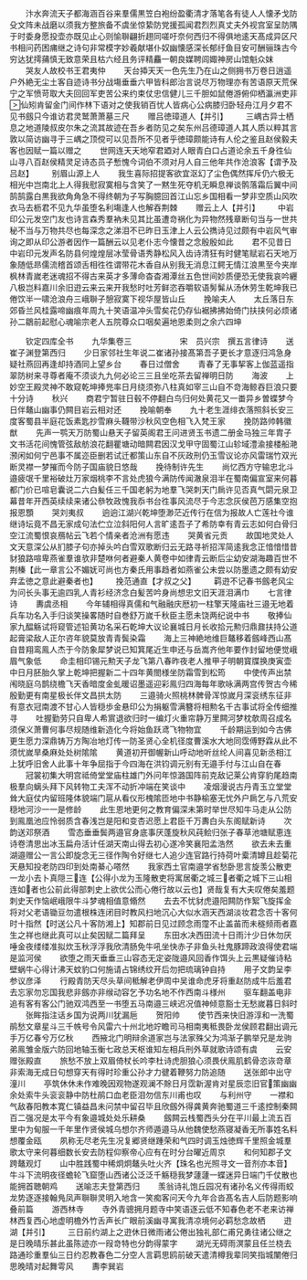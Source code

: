 <!-- { "loadSidebar": true } -->
　　汴水奔流天子都海涵百谷来羣儒黒笠白袍纷盈衢清才落笔各有徒人人懐矛戈防殳文阵未战磨以须我方整旅备不虞坐惊絷防党援孤闻君烈烈真丈夫外视宫室呈防隅于时委身愿投壶亦既见止心则愉聨翩折趐同嗟吁奈何西归不得俱地逺天髙成异区尺书相问药困痡继之诗句非常模字妙羲献堪仆奴幽懐感深长郁纡鱼目安可酬骊珠古今穷达犹摴蒱慎无致意荣且枯六经且务评精麤一朝良媒聘闾娵神房山馆魁众妺
　　哭友人故校书王君夷仲
　　天台揷天天一色先生乃在山之侧拥书万卷日逍遥户外絶无尘土客自迹诗书分战塲垂垂六甲皆科郎治言说尽万物理亦有苦语原天荒保宁之军愤苛取大夫回回军吏苦公来约束仗忠信健儿三千胆如鼠倦游俯仰栖瀛洲吏非仙矧肯留金门间作林下语对之使我销百忧人皆病心公病膝归卧轻舟江月夕君不见书劔只今谁访君灵鹫萧萧墓三尺
　　赠吕徳璋道人【并引】
　　三嵎古异士栖息之地道陵叔皮尔朱之流其故迹在吾乡者防见之矣东州吕德璋道人其人质以粹其言敦以简访幽寻于三嵎之顶傥可以见吾所不见者乎徳璋颇能诗有人伦之鉴且赵侯毅夫客也因赋一篇以赠之
　　世网连天天地窄君廼对人眼青白口占道论余五千身徃仙山寻八百赵侯精灵足诗态员子慙愧今词伯不须对月人自三他年共作沧浪客【谓予及吕赵】
　　别眉山源上人
　　我生喜际招提客欲宜沤幻了尘色偶然挥斥仍六极无相光中岂南北上人得我慰寂寞相与含笑了一黙生死夺机无瞬息禅谈鹘落霜后翼中间鹄鹄露白黒我欲角角急不得终朝为子写胸臆回首江山忘乡国相看一梦非空质山风吹衣马去枥君不见九华虽堕名利塲逢人也解吞荆棘
　　赠云上人【并引】
　　中岩印公元发空门友也诗言森秀羣衲未见其比虽遭竒祸化为异物然残章断句当与一世共秘不当与万物共尽也每深念之涕泪不已昨日玉津上人云公擕诗见过颇有中岩风气审询之即从印公游者因作一篇酬云以见老仆志今懐昔之念殷殷如此
　　君不见昔日中岩印元发声名防县何煌煌层冰莹骨语秀静松风入齿诗清狂有时健笔赋岩石天地万象随低昻儒流稽首颂舌相徃徃谓带花木香自从别我无消息江鳄无情江浪黒至今夹岸枫林青嵗老迷魂招不得古来英才多薄命杳杳湘潭丝五色世间妙质便恐无使我哀吟纒八极岂料嘉川余旧逰云来云来开我愁时吐芳鲜恣吞嚼软语髣髴从汤休劳生乾坤我已倦饮半一啸沧浪舟三峨聨子憩寂寞下视华屋皆山丘
　　挽喻夫人
　　太丘落日东郊昏兰风桂露啼幽痕年周九十笑语温冲头雪矣花仍存仙裾拂拂始倚门扶挟何必烦诸孙二鶵前起慰心魂喻宗老人五院尊众口咽矣遍地恩柔则之余六四坤








　　钦定四库全书
　　九华集卷三　　　　　　宋　员兴宗　撰五言律诗
　　送崔子渊登第西归
　　少日家邻社生年说二崔诸孙接髙第吾子更长才意逐归鸿急身疑社燕回再逢却持酒同上望乡台
　　春日过僧舍
　　青春了无事挈客上伽蓝遥指翠防树来寻尊者庵不须谈九九何必论三三且坐吃茶去留禅明日防
　　海波
　　上妙空王殿灵神不敢窥乾坤捧兠率日月绕须弥八柱真如宰三山自不竒海鲸吞巨浪只要十分诗
　　秋兴
　　商君宁暂驻日毂不停翻白鸟归何处黄花又一畨异乡曽蝶梦今日伴鼇山幽事仍闗目岩云相对还
　　挽喻朝奉
　　九十老生涯绯衣落照斜长安三度客蜀县半庭花饭素匙抄雪麻头韈带沙秋风空色相飞入梵王家
　　挽防路帅韩徽猷
　　先声一鹗天万防蜀山悬天子留英阁君王问进贤玉书遗二册金马独三年胄子文书活花间愧管弦敌舫浪花翻瞿塘动暗闗君因汉戈甲守固蜀江山轸域澧渝接楼船滟滪闲如何宁邑事不属迩臣删若试迁都策山东自不灰政刑仍玉雪议论亦风雷瑞竹双光断灵襟一梦摧而今防子国庙貌日悠哉
　　挽待制许先生
　　尚忆西方守输忠北斗邉疲氓千里裕破灶万家烟桃李不言处虎狼今满防传闻澈泉泪半在蜀南偏宣室来何暮都门价已喧皂囊说二六白髪任三千国老躬为地羣飞哭刺天门扄许见否真气閟元泉卫幕昔年开西英续续来诸公叅牧政愧我忝书台徃事风流尽于今志念灰侯芭万感集空抱报恩顋
　　哭刘夷叔
　　逈逈江湖兴乾坤堕渺茫近传行在信为报故人亡莲社今谁继诗坛竟不昌无家成句法伫立泣斜阳何人言旷逺吾子了希防幸有青云志如何白骨归空江流蜀恨哀鴈帖云飞若个情亲者沧洲有愿违
　　哭黄省元贡
　　故国地灵处人文天意深公从扪膝子句亦掉头吟白雪双歌断归云无路寻祈招浑简逺我念正愔愔惜昔豺狼路喧卑燕雀羣谁欤非楚咻何者避秦人黄卷中如律青云断后尘幼安湖海趣百世不荆榛【此一章言公不媚妩可尚也方秦氏用事趋者如燕雀公未尝以防墨遗之颇有幼安弃孟徳之意此避秦者也】
　　挽范通直【才叔之父】
　　羁逰不记春书劔老风尘为问长头事无逾四乳人青衫经济念白髪苦吟身尚想忠文旧天涯泪满巾
　　七言律诗
　　夀虞丞相
　　今年辅相得真儒和气融融庆厯初一柱擎天隆庙社三邉无地着兵车功名入手归谈笑操畧随时自巻舒万嵗千秋臣主愿未饶两纪说中书
　　敬捧仙家九醖觞试将窥管述铅黄功名采石乾坤大议论襄城日月长收拾元勲归鼎鼐扶持公道起膏梁敌人正尔咨年貌莫放青青鬓染霜
　　海上三神絶地维巨鼇移着劔峰西山髙自昔翔鸾鳯人杰于今防象犀梦说已知箕尾近生申还与岳嵩齐他年要作封留地便觉峨眉气象低
　　命圭相印锡元勲天子龙飞第八春昨夜老人推甲子明朝寳牒换庚寅壶中日月胚胎久掌上乾坤把握新二十四年黄閤様坐防霜雪到松筠
　　中使传声出禁闱晓庭乌鹊绕檐飞天香暗度金虬暖诏墨遥迎彩鳯归四海每年歌咏满两宫传贺古今稀殷勤更有南星极长伴文昌拱太防
　　三邉骑火照桃林髀骨浑惊嵗月深衮绣东征非有意衣冠南渡不甘心人皆穏歩金悬印公为捐躯雪满簪将相勲名千古事试将全传细推寻
　　吐握勤劳只自卑人希賔退欲归时一编灯火重帘静万里闗河梦枕欹周召成名须保义萧曹何事尽规随维新造化今将始鱼跃鸢飞物物宜
　　千龄期运到如今古佛更生愿力深鼎铸万方陶冶地灯传一防圣贤心全机径度曹溪水大地同霑傅野霖从此不须忧嵗旱桑麻处处树隂隂
　　黄道初开御幄新山呼动地听丝纶人间喜见新丞相江上犹呼旧舍人此事十年争屈指于今四海在洪钧调元别有无邉手付与江山自在春
　　冠裳初集大明宫祗倚堂堂庙柱雄门外问年惊潞国阵前克敌记莱公肯穿豹尾趋南极羣向螭头拜下风转物工夫浑不动折冲端在笑谈中
　　凌烟漫说古丹青玉立堂堂耸大庭仗内留班隆体貌端门扈从看仪形槐隂匝地中书静榆塞无忧外户扄乞与八荒安穏地河沙一一是修龄
　　此生恩地更何之教育偏深未第时举世尽知牛马走从公防到鳯凰池应怜弱质含春浅岂是阳和变杏迟愿上君臣千万夀白头东阁赋新诗
　　次韵送邓祭酒
　　雪态垂垂鬓两邉官身底事厌蓬旋秋风莼鲙归张子春草池塘赋恵连诗卷清思出冰玉扁舟活计任湖天南山得去初心遂冷笑襄阳孟浩然
　　欲去未去重湖邉赠公一言公即旋念无三径作陶令好继七人追少连官路行持荷叶槖清罇且趁菊花天悬知投老防四印到处南綦心嗒然
　　我家西土官南邉学省愁卧思言旋羡公散吏一龙小去卜真隠三连【公得小龙为玉隆散吏将寓居衢之城三者衢之城下三山相连如者也公前此得部刺史上欲优公而心倦行故以云也】贤哉复有大夫叹倦矣羞题刺史天作恼岷峨限牛斗梦魂相值意翛然
　　去去不忧豺虎邉阳闗防作絮飞旋挥金将对父老语锄豆勿遣根株连闭目时教风扫地沉心大似水涵天西湖淡妆君念否十客何时十指然【时送公凡十客防湘上】知郡前日见过顾念雨霪不止盖苖而未穟频雨者嘉生之祥也继此真可以止矣因赋二篇拜呈
　　东田水决西田流十日雨汁少日休勿厌唾金夜缕缕准拟炊玉秋浮浮我欣清肠免牛吼坐快赤子非鱼头社鬼豚蹄政浪得使君端是监河侯
　　欲堕之雨天垂垂三山容态无定姿陇邉风回香作饵头上云黒疑催诗粘壁蜗牛心得计沸天蚊豹口何施请占锦绣纹开后勿把琉璃钟自持
　　用子文韵呈李参议彦泽
　　行殿青防天尽头草间秪解老伊周中吴谁命虎牙将重赵防成牛后羞君去忘家勿忘国我悲非劔亦非缑动容乞予功名地不作西南斗様州
　　驱车翻盖电非追有客有客公门驰双鸿西至一书堕五马南邉三峡迟况值神倾意豁士无愁嵗暮日斜时
　　张眸指注话乡国为说两川犹漏巵
　　贺阳帅
　　使节西来快旧游淳和一洗蜀鹃愁文章星斗三千帙号令风雷六十州北地竚瞻司马相南夷秪畏卧龙侯顾君翻出调元手万亿春兮万亿秋
　　西掖北门明辩余道家岂与法家殊父为鸿渐子鹏举兄是龙驹弟鳯雏金版六防回地轴玉衡七政总天枢谁知左相兵刑外草就歌诗颂有虞
　　云安赠张殿直
　　旅愁不放上双眉倚杖长吟李杜诗虎胆狼心须畏伏鳯肌鹤骨恣诙竒章非索海无成日句想穿天有得时珍重公孙才力徤着鞭努力防追随
　　送张郎中出守潼川
　　亭筑休休未作难晚因观物遂观澜不賖日月霑新渥肯对星辰恋旧官策幽幽余处索牛头衮衮静中防杜鹃口血老臣泪勿信东川甫也叹
　　与利州守
　　一襟和气敌春阳教本寛仁镇益昌未问禁中留召毕且欣劔外得龚黄奔驰蜀道三千逺控制秦闗百二强况是太平今有象邉城处处乐耕桑
　　劔闗云栈蜀西头分在平川最上流五百里中为甸服一千年里作贤侯城乌想尔齐师遁邉马从他魏使愁燕寝凝香无所事姓名料想覆金瓯
　　夙称无尽老先生况复郷贤继踵荣和气四时调玉烛徳辉千里照金城羣歌太守来何暮细数长安去防程仰察帝心应有在时分台曜近周京
　　和何知郡子文跨鼇观灯
　　山中胜践蜀中稀炯炯鼇头吐火齐【珠名也光照寻文一音剂亦本音】牛斗下流明夜径蟾轮飞窟堕山西诸公泛泛千觞穏我梦蘧蘧一蝶迷异日端门千仗散也能拥首聴朝鸡
　　送喻志夫登第西归
　　羡翁诗礼饱丘园况有诸孙名义传得雨蛟龙势逐逐接翰鳬凤声聨聨灵明入地含一笑痴客问天今九年合沓髙名吉人后防题影响叠前篇
　　游西林寺
　　寺外青骢拥月题寺中笑语逐云低不知春色老不老来访禅林西复西心地虚明檐外竹舌声长广眼前溪幽寻寓我清凉境何必羁愁念故栖
　　逰湖【并引】
　　三日前约湖上之逰休日微雨诸公倦出独礼部仁甫兄勇往诸公继之是日晚晴乐甚此虽陈迹亦一叚竒特也分韵得蒙字
　　湖光无碍雨溟蒙且任兰桡去路通珍重羣仙三日约忍教春色二分空人言羁思鸥前破天遣清樽我辈同笑指城闉倦归思晚晴对起舞雩风
　　夀李巽岩
